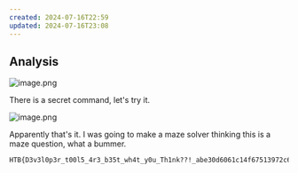 ```yaml
---
created: 2024-07-16T22:59
updated: 2024-07-16T23:08
---
```


## Analysis

![image.png](https://res.cloudinary.com/kumonochisanaka/image/upload/v1721185538/2024/07/a27020c53ac5eb48e026fd93605566ea.png)

There is a secret command, let's try it.

![image.png](https://res.cloudinary.com/kumonochisanaka/image/upload/v1721185666/2024/07/d966d3229f291529c9af8985f0c2be67.png)

Apparently that's it.
I was going to make a maze solver thinking this is a maze question, what a bummer.

```flag
HTB{D3v3l0p3r_t00l5_4r3_b35t_wh4t_y0u_Th1nk??!_abe30d6061c14f67513972c603d2b1c2}
```
